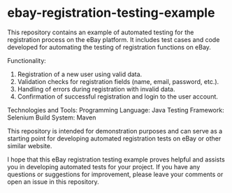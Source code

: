 # ebay-registration-testing-example

This repository contains an example of automated testing for the registration process on the eBay platform. It includes test cases and code developed for automating the testing of registration functions on eBay.

Functionality:
1. Registration of a new user using valid data.
2. Validation checks for registration fields (name, email, password, etc.).
3. Handling of errors during registration with invalid data.
4. Confirmation of successful registration and login to the user account.

Technologies and Tools:
Programming Language: Java
Testing Framework: Selenium
Build System: Maven 

This repository is intended for demonstration purposes and can serve as a starting point for developing automated registration tests on eBay or other similar website.

I hope that this eBay registration testing example proves helpful and assists you in developing automated tests for your project. If you have any questions or suggestions for improvement, please leave your comments or open an issue in this repository.
